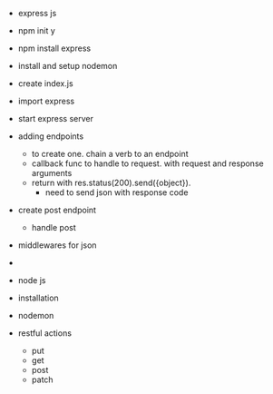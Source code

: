 * express js
* npm init y
* npm install express
* install and setup nodemon
* create index.js
* import express
* start express server
* adding endpoints
  * to create one. chain a verb to an endpoint
  * callback func to handle to request. with request and response arguments
  * return with res.status(200).send({object}).
    * need to send json with response code
* create post endpoint
  * handle post
* middlewares for json
* 

* node js
* installation 
* nodemon
* restful actions
  * put
  * get
  * post
  * patch